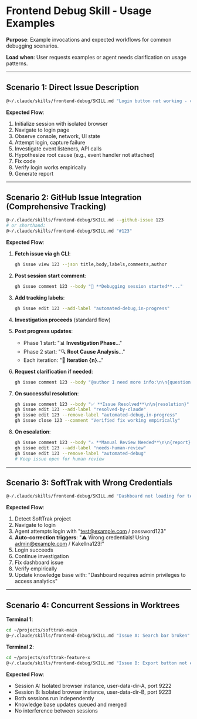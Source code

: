 # Frontend Debug Skill - Usage Examples

**Purpose**: Example invocations and expected workflows for common debugging scenarios.

**Load when**: User requests examples or agent needs clarification on usage patterns.

---

## Scenario 1: Direct Issue Description

```bash
@~/.claude/skills/frontend-debug/SKILL.md "Login button not working - clicks don't trigger login"
```

**Expected Flow**:
1. Initialize session with isolated browser
2. Navigate to login page
3. Observe console, network, UI state
4. Attempt login, capture failure
5. Investigate event listeners, API calls
6. Hypothesize root cause (e.g., event handler not attached)
7. Fix code
8. Verify login works empirically
9. Generate report

---

## Scenario 2: GitHub Issue Integration (Comprehensive Tracking)

```bash
@~/.claude/skills/frontend-debug/SKILL.md --github-issue 123
# or shorthand:
@~/.claude/skills/frontend-debug/SKILL.md "#123"
```

**Expected Flow**:
1. **Fetch issue via gh CLI**:
   ```bash
   gh issue view 123 --json title,body,labels,comments,author
   ```

2. **Post session start comment**:
   ```bash
   gh issue comment 123 --body "🤖 **Debugging session started**..."
   ```

3. **Add tracking labels**:
   ```bash
   gh issue edit 123 --add-label "automated-debug,in-progress"
   ```

4. **Investigation proceeds** (standard flow)

5. **Post progress updates**:
   - Phase 1 start: "📊 **Investigation Phase**..."
   - Phase 2 start: "🔍 **Root Cause Analysis**..."
   - Each iteration: "🔄 **Iteration {n}**..."

6. **Request clarification if needed**:
   ```bash
   gh issue comment 123 --body "@author I need more info:\n\n{questions}"
   ```

7. **On successful resolution**:
   ```bash
   gh issue comment 123 --body "✅ **Issue Resolved**\n\n{resolution}"
   gh issue edit 123 --add-label "resolved-by-claude"
   gh issue edit 123 --remove-label "automated-debug,in-progress"
   gh issue close 123 --comment "Verified fix working empirically"
   ```

8. **On escalation**:
   ```bash
   gh issue comment 123 --body "⚠️ **Manual Review Needed**\n\n{report}"
   gh issue edit 123 --add-label "needs-human-review"
   gh issue edit 123 --remove-label "automated-debug"
   # Keep issue open for human review
   ```

---

## Scenario 3: SoftTrak with Wrong Credentials

```bash
@~/.claude/skills/frontend-debug/SKILL.md "Dashboard not loading for test users"
```

**Expected Flow**:
1. Detect SoftTrak project
2. Navigate to login
3. Agent attempts login with "test@example.com / password123"
4. **Auto-correction triggers**: "⚠️ Wrong credentials! Using admin@example.com / Kakellna123!"
5. Login succeeds
6. Continue investigation
7. Fix dashboard issue
8. Verify empirically
9. Update knowledge base with: "Dashboard requires admin privileges to access analytics"

---

## Scenario 4: Concurrent Sessions in Worktrees

**Terminal 1**:
```bash
cd ~/projects/softtrak-main
@~/.claude/skills/frontend-debug/SKILL.md "Issue A: Search bar broken"
```

**Terminal 2**:
```bash
cd ~/projects/softtrak-feature-x
@~/.claude/skills/frontend-debug/SKILL.md "Issue B: Export button not exporting"
```

**Expected Flow**:
- Session A: Isolated browser instance, user-data-dir-A, port 9222
- Session B: Isolated browser instance, user-data-dir-B, port 9223
- Both sessions run independently
- Knowledge base updates queued and merged
- No interference between sessions
